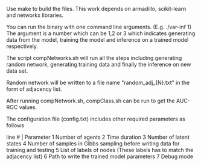 Use make to build the files.
This work depends on armadillo, scikit-learn and networkx libraries. 

You can run the binary with one command line arguments. (E.g. ./var-inf 1)
The argument is a number which can be 1,2 or 3 which indicates generating data from the model, 
training the model and inference on a trained model respectively. 

The script compNetworks.sh will run all the steps including generating random network, 
generating training data and finally the inference on new data set. 

Random network will be written to a file name "random_adj_{N}.txt" in the form of 
adjacency list. 

After running compNetwork.sh, compClass.sh can be run to get the AUC-ROC values.

The configuration file (config.txt) includes other required parameters as follows 

line # |  Parameter 
1         Number of agents
2         Time duration
3         Number of latent states
4         Number of samples in Gibbs sampling before writing data for training and testing
5         List of labels of nodes (These labels has to match the adjacency list)
6         Path to write the trained model parameters 
7         Debug mode
